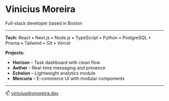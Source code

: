 # Vinicius Moreira  

Full-stack developer based in Boston  

---

**Tech:** React • Next.js • Node.js • TypeScript • Python • PostgreSQL • Prisma • Tailwind • Git • Vercel  

**Projects:**  
- **Horizon** – Task dashboard with clean flow  
- **Aether** – Real-time messaging and presence  
- **Echelon** – Lightweight analytics module  
- **Mercuria** – E-commerce UI with modular components  

---

📫 [vinicius@vmoreira.dev](mailto:vinicius@vmoreira.dev)
